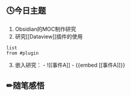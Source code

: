 ## 🕓今日主题
  1. Obsidian的MOC制作研究
  2. 研究[[Dataview]]插件的使用
  ```dataview
  list
  from #plugin 
  ```
  3. 嵌入研究：
	- ![[事件A]]
	- {{embed [[事件A]]}}

## ✏随笔感悟